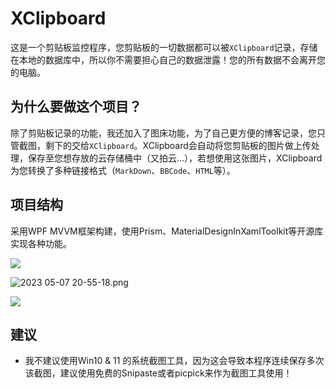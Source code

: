 # XClipboard
这是一个剪贴板监控程序，您剪贴板的一切数据都可以被`XClipboard`记录，存储在本地的数据库中，所以你不需要担心自己的数据泄露！您的所有数据不会离开您的电脑。

## 为什么要做这个项目？
除了剪贴板记录的功能，我还加入了图床功能，为了自己更方便的博客记录，您只管截图，剩下的交给`XClipboard`。XClipboard会自动将您剪贴板的图片做上传处理，保存至您想存放的云存储桶中（又拍云...），若想使用这张图片，XClipboard为您转换了多种链接格式（`MarkDown`、`BBCode`、`HTML`等）。

## 项目结构
采用WPF MVVM框架构建，使用Prism、MaterialDesignInXamlToolkit等开源库实现各种功能。

![](https://p.x-tools.top/Images/2023%2005-12%2022-24-19.png)

![2023 05-07 20-55-18.png](https://p.x-tools.top/Images/2023%2005-07%2020-55-18.png)

![](https://p.x-tools.top/Images/2023%2005-12%2022-29-44.png)

## 建议

- 我不建议使用Win10 & 11 的系统截图工具，因为这会导致本程序连续保存多次该截图，建议使用免费的Snipaste或者picpick来作为截图工具使用！
